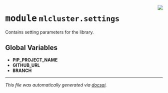 <!-- markdownlint-disable -->

<a href="https://github.com/khulnasoft/mlcluster/blob/main/src/mlcluster/settings.py#L0"><img align="right" style="float:right;" src="https://img.shields.io/badge/-source-cccccc?style=flat-square"></a>

# <kbd>module</kbd> `mlcluster.settings`
Contains setting parameters for the library. 

**Global Variables**
---------------
- **PIP_PROJECT_NAME**
- **GITHUB_URL**
- **BRANCH**




---

_This file was automatically generated via [docsai](https://github.com/khulnasoft/docsai)._
